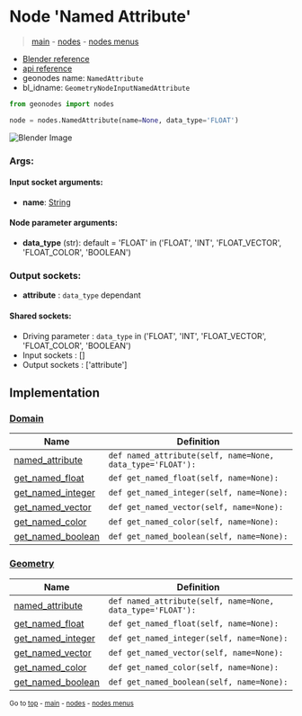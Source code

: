 # Node 'Named Attribute'

> [main](../structure.md) - [nodes](nodes.md) - [nodes menus](nodes_menus.md)

- [Blender reference](https://docs.blender.org/manual/en/latest/modeling/geometry_nodes/input/named_attribute.html)
- [api reference](https://docs.blender.org/api/current/bpy.types.GeometryNodeInputNamedAttribute.html)
- geonodes name: `NamedAttribute`
- bl_idname: `GeometryNodeInputNamedAttribute`

```python
from geonodes import nodes

node = nodes.NamedAttribute(name=None, data_type='FLOAT')
```

![Blender Image](https://docs.blender.org/manual/en/latest/_images/node-types_GeometryNodeInputNamedAttribute.webp)

### Args:

#### Input socket arguments:

- **name**: [String](String.md)

#### Node parameter arguments:

- **data_type** (str): default = 'FLOAT' in ('FLOAT', 'INT', 'FLOAT_VECTOR', 'FLOAT_COLOR', 'BOOLEAN')

### Output sockets:

- **attribute** : ``data_type`` dependant

#### Shared sockets:

- Driving parameter : ``data_type`` in ('FLOAT', 'INT', 'FLOAT_VECTOR', 'FLOAT_COLOR', 'BOOLEAN')
- Input sockets  : []
- Output sockets : ['attribute']
## Implementation

### [Domain](Domain.md)

| Name | Definition |
|------|------------|
 | [named_attribute](Domain.md#named_attribute) | `def named_attribute(self, name=None, data_type='FLOAT'):` |
 | [get_named_float](Domain.md#get_named_float) | `def get_named_float(self, name=None):` |
 | [get_named_integer](Domain.md#get_named_integer) | `def get_named_integer(self, name=None):` |
 | [get_named_vector](Domain.md#get_named_vector) | `def get_named_vector(self, name=None):` |
 | [get_named_color](Domain.md#get_named_color) | `def get_named_color(self, name=None):` |
 | [get_named_boolean](Domain.md#get_named_boolean) | `def get_named_boolean(self, name=None):` |

### [Geometry](Geometry.md)

| Name | Definition |
|------|------------|
 | [named_attribute](Geometry.md#named_attribute) | `def named_attribute(self, name=None, data_type='FLOAT'):` |
 | [get_named_float](Geometry.md#get_named_float) | `def get_named_float(self, name=None):` |
 | [get_named_integer](Geometry.md#get_named_integer) | `def get_named_integer(self, name=None):` |
 | [get_named_vector](Geometry.md#get_named_vector) | `def get_named_vector(self, name=None):` |
 | [get_named_color](Geometry.md#get_named_color) | `def get_named_color(self, name=None):` |
 | [get_named_boolean](Geometry.md#get_named_boolean) | `def get_named_boolean(self, name=None):` |

<sub>Go to [top](#node-Named-Attribute) - [main](../structure.md) - [nodes](nodes.md) - [nodes menus](nodes_menus.md)</sub>

